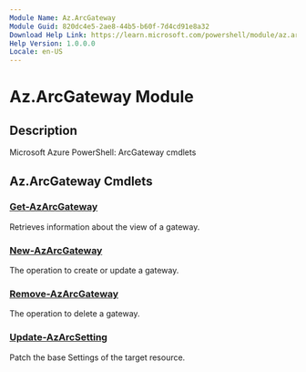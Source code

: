 ```yaml
---
Module Name: Az.ArcGateway
Module Guid: 820dc4e5-2ae8-44b5-b60f-7d4cd91e8a32
Download Help Link: https://learn.microsoft.com/powershell/module/az.arcgateway
Help Version: 1.0.0.0
Locale: en-US
---
```


# Az.ArcGateway Module
## Description
Microsoft Azure PowerShell: ArcGateway cmdlets

## Az.ArcGateway Cmdlets
### [Get-AzArcGateway](Get-AzArcGateway.md)
Retrieves information about the view of a gateway.

### [New-AzArcGateway](New-AzArcGateway.md)
The operation to create or update a gateway.

### [Remove-AzArcGateway](Remove-AzArcGateway.md)
The operation to delete a gateway.

### [Update-AzArcSetting](Update-AzArcSetting.md)
Patch the base Settings of the target resource.


